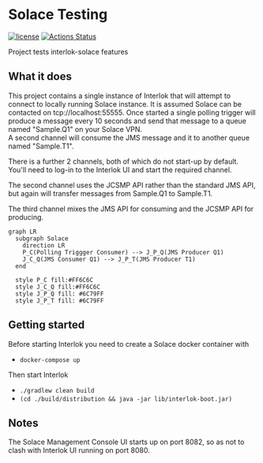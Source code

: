 # Solace Testing

[![license](https://img.shields.io/github/license/interlok-testing/testing_solace.svg)](https://github.com/interlok-testing/testing_solace/blob/develop/LICENSE)
[![Actions Status](https://github.com/interlok-testing/testing_solace/actions/workflows/gradle-build.yml/badge.svg)](https://github.com/interlok-testing/testing_solace/actions/workflows/gradle-build.yml)

Project tests interlok-solace features

## What it does

This project contains a single instance of Interlok that will attempt to connect to locally running Solace instance.  It is assumed Solace can be contacted on tcp://localhost:55555.  Once started a single polling trigger will produce a message every 10 seconds and send that message to a queue named "Sample.Q1" on your Solace VPN.  
A second channel will consume the JMS message and it to another queue named "Sample.T1".

There is a further 2 channels, both of which do not start-up by default.  You'll need to log-in to the Interlok UI and start the required channel.

The second channel uses the JCSMP API rather than the standard JMS API, but again will transfer messages from Sample.Q1 to Sample.T1.

The third channel mixes the JMS API for consuming and the JCSMP API for producing.

```mermaid
graph LR
  subgraph Solace
    direction LR
    P_C(Polling Triggger Consumer) --> J_P_Q(JMS Producer Q1)
    J_C_Q(JMS Consumer Q1) --> J_P_T(JMS Producer T1)
  end

  style P_C fill:#FF6C6C
  style J_C_Q fill:#FF6C6C
  style J_P_Q fill: #6C79FF
  style J_P_T fill: #6C79FF

```
 
## Getting started

Before starting Interlok you need to create a Solace docker container with

* `docker-compose up`

Then start Interlok

* `./gradlew clean build`
* `(cd ./build/distribution && java -jar lib/interlok-boot.jar)`

## Notes

The Solace Management Console UI starts up on port 8082, so as not to clash with Interlok UI running on port 8080.
